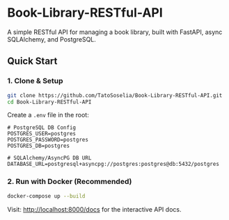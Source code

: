 # Book-Library-RESTful-API

A simple RESTful API for managing a book library, built with FastAPI, async SQLAlchemy, and PostgreSQL.

## Quick Start

### 1. Clone & Setup
```bash
git clone https://github.com/TatoSoselia/Book-Library-RESTful-API.git
cd Book-Library-RESTful-API
```

Create a `.env` file in the root:
```
# PostgreSQL DB Config
POSTGRES_USER=postgres
POSTGRES_PASSWORD=postgres
POSTGRES_DB=postgres

# SQLAlchemy/AsyncPG DB URL
DATABASE_URL=postgresql+asyncpg://postgres:postgres@db:5432/postgres
```

### 2. Run with Docker (Recommended)
```bash
docker-compose up --build
```
Visit: [http://localhost:8000/docs](http://localhost:8000/docs) for the interactive API docs.
